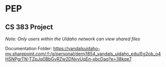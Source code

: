 # PEP
## CS 383 Project

*Note: Only users within the UIdaho network can view shared files*

Documentation Folder: https://vandalsuidaho-my.sharepoint.com/:f:/g/personal/demi1854_vandals_uidaho_edu/Eg2ob_o4HSNPgrTN-TZpJq0BbGvRZw2DNvvUqEn-xbcDag?e=38kqe7

